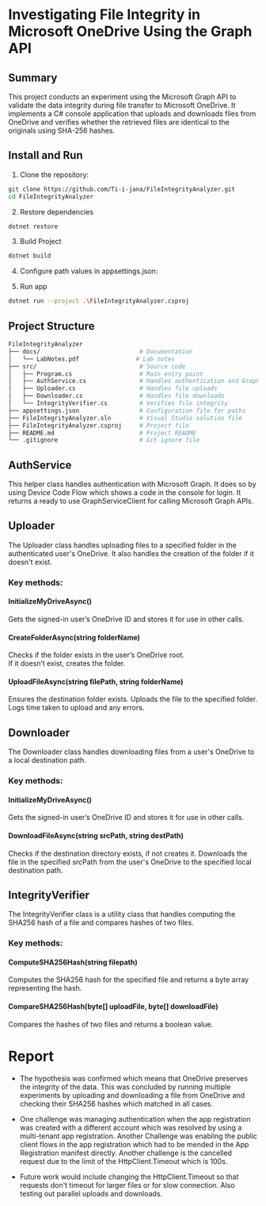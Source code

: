 ﻿# Investigating File Integrity in Microsoft OneDrive Using the Graph API


## Summary

This project conducts an experiment using the Microsoft Graph API  to validate the data integrity during file transfer to Microsoft OneDrive.
It implements a C# console application that uploads and downloads files from OneDrive and verifies whether the retrieved files are identical to the originals using SHA-256 hashes.

## Install and Run

1. Clone the repository:
```bash
git clone https://github.com/Ti-i-jana/FileIntegrityAnalyzer.git
cd FileIntegrityAnalyzer
```
2. Restore dependencies
```bash
dotnet restore
```
3. Build Project
```bash
dotnet build
```
4. Configure path values in appsettings.json:

5. Run app
```bash
dotnet run --project .\FileIntegrityAnalyzer.csproj
```

## Project Structure

```bash
FileIntegrityAnalyzer
├── docs/                            # Documentation
│   └── LabNotes.pdf				# Lab notes
├── src/                             # Source code
│   ├── Program.cs                   # Main entry point
│   ├── AuthService.cs               # Handles authentication and Graph API client
│   ├── Uploader.cs                  # Handles file uploads
│   ├── Downloader.cs                # Handles file downloads
│   └── IntegrityVerifier.cs         # Verifies file integrity
├── appsettings.json                 # Configuration file for paths
├── FileIntegrityAnalyzer.sln        # Visual Studio solution file
├── FileIntegrityAnalyzer.csproj     # Project file
├── README.md                        # Project README
└── .gitignore                       # Git ignore file
```

## AuthService 
This helper class handles authentication with Microsoft Graph. It does so by using Device Code Flow which shows a code  in the console for login.
It returns a ready to use GraphServiceClient for calling Microsoft Graph APIs.

## Uploader
The Uploader class handles uploading files to a specified folder in the authenticated user's OneDrive. It also handles the creation of the folder if it doesn't exist.

### Key methods:

#### InitializeMyDriveAsync()
Gets the signed-in user’s OneDrive ID and stores it for use in other calls.

#### CreateFolderAsync(string folderName)
Checks if the folder exists in the user’s OneDrive root.  
If it doesn’t exist, creates the folder.

#### UploadFileAsync(string filePath, string folderName)
Ensures the destination folder exists. Uploads the file to the specified folder. Logs time taken to upload and any errors.

## Downloader
The Downloader class handles downloading files from a user's OneDrive to a local destination path.

### Key methods:

#### InitializeMyDriveAsync()
Gets the signed-in user’s OneDrive ID and stores it for use in other calls.

#### DownloadFileAsync(string srcPath, string destPath)
Checks if the destination directory exists, if not creates it. Downloads the file in the specified srcPath from the user's OneDrive to the specified local destination path.

## IntegrityVerifier
The IntegrityVerifier class is a utility class that handles computing the SHA256 hash of a file and compares hashes of two files.

### Key methods:

#### ComputeSHA256Hash(string filepath)
Computes the SHA256 hash for the specified file and returns a byte array representing the hash.

#### CompareSHA256Hash(byte[] uploadFile, byte[] downloadFile)
Compares the hashes of two files and returns a boolean value.

# Report

- The hypothesis was confirmed which means that OneDrive preserves the integrity of the data. This was concluded by running multiple experiments by uploading and downloading a file from OneDrive and checking their SHA256 hashes which matched in all cases.

- One challenge was managing authentication when the app registration was created with a different account which was resolved by using a multi-tenant app registration. Another Challenge was enabling the public client flows in the app registration which had to be mended in the App Registration manifest directly. Another challenge is the cancelled request due to the limit of the HttpClient.Timeout which is 100s. 

- Future work would include changing the HttpClient.Timeout so that requests don't timeout for larger files or for slow connection. 
Also testing out parallel uploads and downloads.